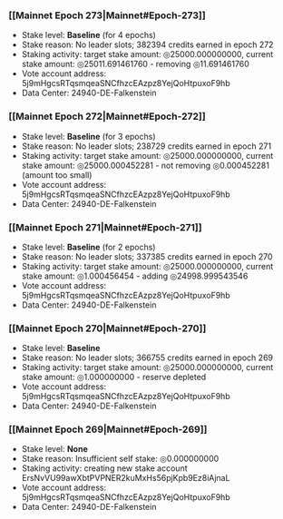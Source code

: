 ### [[Mainnet Epoch 273|Mainnet#Epoch-273]]
* Stake level: **Baseline** (for 4 epochs)
* Stake reason: No leader slots; 382394 credits earned in epoch 272
* Staking activity: target stake amount: ◎25000.000000000, current stake amount: ◎25011.691461760 - removing ◎11.691461760
* Vote account address: 5j9mHgcsRTqsmqeaSNCfhzcEAzpz8YejQoHtpuxoF9hb
* Data Center: 24940-DE-Falkenstein
### [[Mainnet Epoch 272|Mainnet#Epoch-272]]
* Stake level: **Baseline** (for 3 epochs)
* Stake reason: No leader slots; 238729 credits earned in epoch 271
* Staking activity: target stake amount: ◎25000.000000000, current stake amount: ◎25000.000452281 - not removing ◎0.000452281 (amount too small)
* Vote account address: 5j9mHgcsRTqsmqeaSNCfhzcEAzpz8YejQoHtpuxoF9hb
* Data Center: 24940-DE-Falkenstein
### [[Mainnet Epoch 271|Mainnet#Epoch-271]]
* Stake level: **Baseline** (for 2 epochs)
* Stake reason: No leader slots; 337385 credits earned in epoch 270
* Staking activity: target stake amount: ◎25000.000000000, current stake amount: ◎1.000456454 - adding ◎24998.999543546
* Vote account address: 5j9mHgcsRTqsmqeaSNCfhzcEAzpz8YejQoHtpuxoF9hb
* Data Center: 24940-DE-Falkenstein
### [[Mainnet Epoch 270|Mainnet#Epoch-270]]
* Stake level: **Baseline**
* Stake reason: No leader slots; 366755 credits earned in epoch 269
* Staking activity: target stake amount: ◎25000.000000000, current stake amount: ◎1.000000000 - reserve depleted
* Vote account address: 5j9mHgcsRTqsmqeaSNCfhzcEAzpz8YejQoHtpuxoF9hb
* Data Center: 24940-DE-Falkenstein
### [[Mainnet Epoch 269|Mainnet#Epoch-269]]
* Stake level: **None**
* Stake reason: Insufficient self stake: ◎0.000000000
* Staking activity: creating new stake account ErsNvVU99awXbtPVPNER2kuMxHs56pjKpb9Ez8iAjnaL
* Vote account address: 5j9mHgcsRTqsmqeaSNCfhzcEAzpz8YejQoHtpuxoF9hb
* Data Center: 24940-DE-Falkenstein